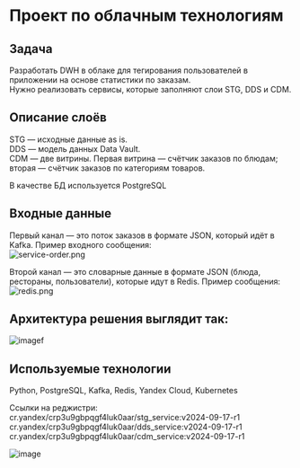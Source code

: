 # Проект по облачным технологиям

## Задача
Разработать DWH в облаке для тегирования пользователей в приложении на основе статистики по заказам.  
Нужно реализовать сервисы, которые заполняют слои STG, DDS и CDM.  

## Описание слоёв 

STG — исходные данные as is.  
DDS — модель данных Data Vault.  
CDM — две витрины. Первая витрина — счётчик заказов по блюдам; вторая — счётчик заказов по категориям товаров.  
  
В качестве БД используется PostgreSQL

## Входные данные  

Первый канал — это поток заказов в формате JSON, который идёт в Kafka. 
Пример входного сообщения:  
![service-order.png](https://github.com/Sviridova-Olga/de-project-sprint-9/tree/main/img/service-order.png)  

Второй канал — это словарные данные в формате JSON (блюда, рестораны, пользователи), которые идут в Redis. Пример сообщения:  
![redis.png](https://github.com/Sviridova-Olga/de-project-sprint-9/tree/main/img/redis.png)  
## Архитектура решения выглядит так:    
![imagef](https://github.com/Sviridova-Olga/de-project-sprint-9/tree/main/img/de-9.png)    
  
## Используемые технологии  
Python, PostgreSQL, Kafka, Redis, Yandex Cloud,  Kubernetes

Cсылки на реджистри:  
cr.yandex/crp3u9gbpqgf4luk0aar/stg_service:v2024-09-17-r1  
cr.yandex/crp3u9gbpqgf4luk0aar/dds_service:v2024-09-17-r1  
cr.yandex/crp3u9gbpqgf4luk0aar/cdm_service:v2024-09-17-r1  

![image](https://github.com/user-attachments/assets/6ed7179d-d58d-4901-981b-e891bde9d2d9)

